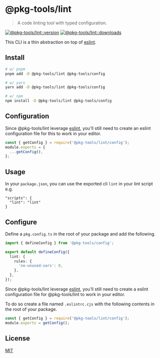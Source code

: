 # @pkg-tools/lint

> A code linting tool with typed configuration.

[![@pkg-tools/lint::version][lint-version-src]][lint-version-href]
[![@pkg-tools/lint::downloads][lint-downloads-src]][lint-downloads-href]

This CLI is a thin abstraction on top of [eslint](https://eslint.org/).

## Install

```bash
# w/ pnpm
pnpm add -D @pkg-tools/lint @pkg-tools/config

# w/ yarn
yarn add -D @pkg-tools/lint @pkg-tools/config

# w/ npm
npm install -D @pkg-tools/lint @pkg-tools/config

```

## Configuration

Since @pkg-tools/lint leverage [eslint](https://eslint.org/), you'll still need to create an eslint configuration file for this to work in your editor.

```js
const { getConfig } = require('@pkg-tools/lint/config');
module.exports = {
  ...getConfig(),
};
```

## Usage

In your `package.json`, you can use the exported cli `lint` in your lint script e.g.

```
"scripts": {
  "lint": "lint"
}
```

## Configure

Define a `pkg.config.ts` in the root of your package and add the following.

```ts
import { defineConfig } from '@pkg-tools/config';

export default defineConfig({
  lint: {
    rules: {
      'no-unused-vars': 0,
    },
  },
});
```

Since @pkg-tools/lint leverage [eslint](https://eslint.org/), you'll still need to create a eslint configuration file for @pkg-tools/lint to work in your editor.

To do so create a file named `.eslintrc.cjs` with the following contents in the root of your package.

```js
const { getConfig } = require('@pkg-tools/lint/config');
module.exports = getConfig();
```

## License

[MIT](./LICENSE)

[lint-version-src]: https://img.shields.io/npm/v/%40pkg-tools/lint?style=flat-square
[lint-version-href]: https://npmjs.com/package/%40pkg-tools/lint
[lint-downloads-src]: https://img.shields.io/npm/dm/%40pkg-tools/lint?style=flat-square
[lint-downloads-href]: https://npmjs.com/package/%40pkg-tools/lint
